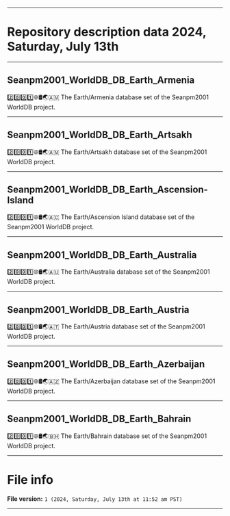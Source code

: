 
***

# Repository description data 2024, Saturday, July 13th

---

## Seanpm2001_WorldDB_DB_Earth_Armenia

2️⃣️0️⃣️0️⃣️1️⃣️🌐️🛢️🌏️🇦🇲️ The Earth/Armenia database set of the Seanpm2001 WorldDB project.

---

## Seanpm2001_WorldDB_DB_Earth_Artsakh

2️⃣️0️⃣️0️⃣️1️⃣️🌐️🛢️🌏️🇦🇲️ The Earth/Artsakh database set of the Seanpm2001 WorldDB project.

---

## Seanpm2001_WorldDB_DB_Earth_Ascension-Island

2️⃣️0️⃣️0️⃣️1️⃣️🌐️🛢️🌏️🇦🇨️ The Earth/Ascension Island database set of the Seanpm2001 WorldDB project.

---

## Seanpm2001_WorldDB_DB_Earth_Australia

2️⃣️0️⃣️0️⃣️1️⃣️🌐️🛢️🌏️🇦🇺️ The Earth/Australia database set of the Seanpm2001 WorldDB project.

---

## Seanpm2001_WorldDB_DB_Earth_Austria

2️⃣️0️⃣️0️⃣️1️⃣️🌐️🛢️🌏️🇦🇹️ The Earth/Austria database set of the Seanpm2001 WorldDB project.

---

## Seanpm2001_WorldDB_DB_Earth_Azerbaijan

2️⃣️0️⃣️0️⃣️1️⃣️🌐️🛢️🌏️🇦🇿️ The Earth/Azerbaijan database set of the Seanpm2001 WorldDB project.

---

## Seanpm2001_WorldDB_DB_Earth_Bahrain

2️⃣️0️⃣️0️⃣️1️⃣️🌐️🛢️🌏️🇧🇭️ The Earth/Bahrain database set of the Seanpm2001 WorldDB project.

***

# File info

**File version:** `1 (2024, Saturday, July 13th at 11:52 am PST)`

***

